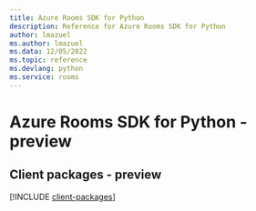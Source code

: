 ```yaml
---
title: Azure Rooms SDK for Python
description: Reference for Azure Rooms SDK for Python
author: lmazuel
ms.author: lmazuel
ms.data: 12/05/2022
ms.topic: reference
ms.devlang: python
ms.service: rooms
---
```

# Azure Rooms SDK for Python - preview

## Client packages - preview
[!INCLUDE [client-packages](rooms-client-index.md)]